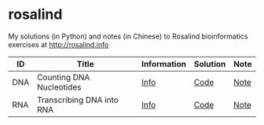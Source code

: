 # rosalind
My solutions (in Python) and notes (in Chinese) to Rosalind bioinformatics exercises at http://rosalind.info

| ID  | Title                     | Information                                 | Solution                  | Note                                                    |
| --- | ------------------------- | ------------------------------------------- | ------------------------- | ------------------------------------------------------- |
| DNA | Counting DNA Nucleotides  | [Info](https://rosalind.info/problems/dna/) | [Code](./code/dna/dna.py) | [Note](https://5uperb0y.com/counting-dna-nucleotides/)  |
| RNA | Transcribing DNA into RNA | [Info](https://rosalind.info/problems/rna/) | [Code](./code/rna/rna.py) | [Note](https://5uperb0y.com/transcribing-dna-into-rna/) |
